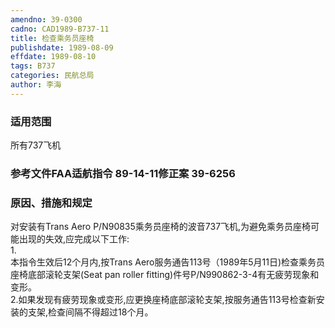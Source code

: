 ```yaml
---
amendno: 39-0300  
cadno: CAD1989-B737-11  
title: 检查乘务员座椅  
publishdate: 1989-08-09  
effdate: 1989-08-10  
tags: B737  
categories: 民航总局  
author: 李海  
---
```

  
### 适用范围  
所有737飞机  
  
<!--more-->  
### 参考文件FAA适航指令 89-14-11修正案 39-6256  
  
### 原因、措施和规定  
对安装有Trans Aero P/N90835乘务员座椅的波音737飞机,为避免乘务员座椅可能出现的失效,应完成以下工作:  
1.  
本指令生效后12个月内,按Trans Aero服务通告113号（1989年5月11日)检查乘务员座椅底部滚轮支架(Seat pan roller fitting)件号P/N990862-3-4有无疲劳现象和变形。  
    2.如果发现有疲劳现象或变形,应更换座椅底部滚轮支架,按服务通告113号检查新安装的支架,检查间隔不得超过18个月。  
  
